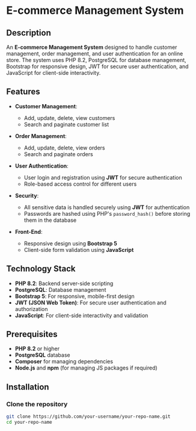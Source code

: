 # E-commerce Management System

## Description

An **E-commerce Management System** designed to handle customer management, order management, and user authentication for an online store. The system uses PHP 8.2, PostgreSQL for database management, Bootstrap for responsive design, JWT for secure user authentication, and JavaScript for client-side interactivity.

## Features

- **Customer Management**:
  - Add, update, delete, view customers
  - Search and paginate customer list
  
- **Order Management**:
  - Add, update, delete, view orders
  - Search and paginate orders
  
- **User Authentication**:
  - User login and registration using **JWT** for secure authentication
  - Role-based access control for different users
  
- **Security**:
  - All sensitive data is handled securely using **JWT** for authentication
  - Passwords are hashed using PHP's `password_hash()` before storing them in the database
  
- **Front-End**:
  - Responsive design using **Bootstrap 5**
  - Client-side form validation using **JavaScript**

## Technology Stack

- **PHP 8.2**: Backend server-side scripting
- **PostgreSQL**: Database management
- **Bootstrap 5**: For responsive, mobile-first design
- **JWT (JSON Web Token)**: For secure user authentication and authorization
- **JavaScript**: For client-side interactivity and validation

## Prerequisites

- **PHP 8.2** or higher
- **PostgreSQL** database
- **Composer** for managing dependencies
- **Node.js** and **npm** (for managing JS packages if required)

## Installation

### Clone the repository

```bash
git clone https://github.com/your-username/your-repo-name.git
cd your-repo-name
